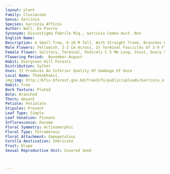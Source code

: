 ```yaml
---
layout: plant
Family: Clusiaceae
Genus: Garcinia
Species: Garcinia Affinis
Author: Wall. Ex Pierre
Synonyms: Discostigma Fabrile Miq., Garcinia Comea Auct. Non
English Name: 
Description: A Small Tree, 6-10 M Tall, With Straight Trunk, Branches Horizontal And Pendulous, Branchlets Robust, Compressed And Tetragonous, Bark Grey, Exfoliating In Large Round Flakes, Blaze Pink To Brown, Exuding White Gum. Leaves Simple, Opposite, 8-18 Ã— 4-10 Cm, Ovate-elliptic Or Oblong-lanceolate, Shortly Blunt-acuminate Or Subacute, Glabrous, Leathery, Lateral Veins 18-24 On Either Side Of Midrib, Fine With Many Intermediate Ones, Ending In Intermarginal Nerves, Petioles 1.0-1.5 Cm Long, Channelled Above With A Stem Clasping Fleshy Ligule At The Base. 
Male Flowers: Yellowish, 2-3 Cm Across, In Terminal Fascicles Of 3-9 Flowers Together, Buds Globose, Pedicels Very Short, 2.5-7.5 Mm Long, Sepals 4, 8-11 Ã— 7-12 Mm, Suborbicular, Outer Ones Broader Than The Inner, Inner Ones Obovate, Concave, Coriaceous, Petals 4, 1.3-1.5 Ã— 0.8-1.0 Cm, Ovate, Concave, Twice As Long As The Inner Sepals, Stamens Numerous In 4, Short Bundles.
Female Flower: Solitary, Terminal, Pedicels C 5 Mm Long, Stout, Ovary Short, Broad, Turbinate, Smooth, 4-celled, Style Short, Thick, Stigma 4-6 Lobed, 6-7 Mm Wide, Convex, Glutinous. Fruit A Drupe Or Berry, C 3 Cm In Diameter, Subglobose, Or Ovate-oblong, Smooth, Bright Red To Dark Purple, Mamillate, Pericarp Spongy, Dry Fruits Crowned By The Stigma. Seeds Enclosed By The White Juicy And Very Acid Aril.
Flowering Period:  November-August
Habit: Evergreen Hill Forests
Distribution: Sylhet
Uses: It Produces An Inferior Quality Of Gamboge Of Unce
Local Name: Thekakhaksi, 
img:img: http://bfis.bforest.gov.bd/TreeInfo/public/uploads/Garcinia_affinis.jpg
Habit: Tree
Bark Texture: Plated
Bole: Branched
Thorn: Absent
Petiole: Petiolate
Stipules: Present
Leaf Type: Simple
Leaf Venation: Pinnate
Inflorescence: Raceme
Floral Symmetry: Actinomorphic
Floral Type: Tetramerous
Floral Attachment: Gamopetalous
Corolla Aestivation: Imbricate
Fruit: Drupe
Sexual Reproductive Unit: Covered Seed



---
```


